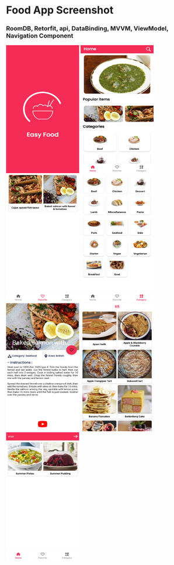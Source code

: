 <h1>Food App Screenshot</h1>

<h3>RoomDB, Retorfit, api, DataBinding, MVVM, ViewModel, Navigation Component</h3>

<p float="left">
    <img src="./food-screen/a1.jpg" height="350" width="200">
    <img src="./food-screen/a2.jpg" height="350" width="200">
    <img src="./food-screen/a3.jpg" height="350" width="200">
    <img src="./food-screen/a4.jpg" height="350" width="200">
    <img src="./food-screen/a5.jpg" height="350" width="200">
    <img src="./food-screen/a6.jpg" height="350" width="200">
    <img src="./food-screen/a7.jpg" height="350" width="200">
</p>
